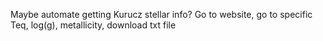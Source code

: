 Maybe automate getting Kurucz stellar info? Go to website, go to specific Teq, log(g), metallicity, download txt file



